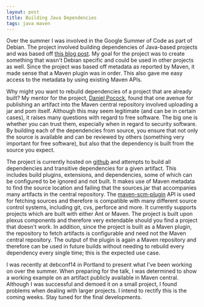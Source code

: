 ```yaml
---
layout: post
title: Building Java Dependencies
tags: java maven
---
```


Over the summer I was involved in the Google Summer of Code as part of Debian. The project involved building dependencies of Java-based projects and was based off [this blog post](http://danielpocock.com/automatically-and-recursively-building-java-projects). My goal for the project was to create something that wasn't Debian specific and could be used in other projects as well. Since the project was based off metadata as reported by Maven, it made sense that a Maven plugin was in order. This also gave me easy access to the metadata by using existing Maven APIs.

Why might you want to rebuild dependencies of a project that are already built? My mentor for the project, [Daniel Pocock](http://danielpocock.com), found that one avenue for publishing an artifact into the Maven central repository involved uploading a jar and pom itself. Although this may seem legitimate (and can be in certain cases), it raises many questions with regard to free software. The big one is whether you can trust them, especially when in regard to security software. By building each of the dependencies from source, you ensure that not only the source is available and can be reviewed by others (something very important for free software),  but also that the dependency is built from the source you expect.

The project is currently hosted on [github](https://github.com/arcticwaters/dependency-builder) and attempts to build all dependencies and transitive dependencies for a given artifact. This includes build plugins, extensions, and dependencies, some of which can be configured to be ignored and not built. It makes use of Maven metadata to find the source location and failing that the sources.jar that accompanies many artifacts in the central repository. The [maven-scm-plugin](http://maven.apache.org/scm/maven-scm-plugin/) API is used for fetching sources and therefore is compatible with many different source control systems, including git, cvs, perforce and more. It currently supports projects which are built with either Ant or Maven. The project is built upon plexus components and therefore very extendable should you find a project that doesn't work. In addition, since the project is built as a Maven plugin, the repository to fetch artifacts is configurable and need not the Maven central repository. The output of the plugin is again a Maven repository and therefore can be used in future builds without needing to rebuild every dependency every single time; this is the expected use case.

I was recently at debconf14 in Portland to present what I've been working on over the summer. When preparing for the talk, I was determined to show a working example on an artifact publicly available in Maven central. Although I was successful and demoed it on a small project, I found problems when dealing with larger projects. I intend to rectify this is the coming weeks. Stay tuned for the final developments.
